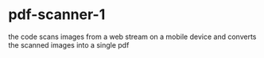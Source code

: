 # pdf-scanner-1
the code scans images from a web stream on a mobile device and converts the scanned images into a single pdf
